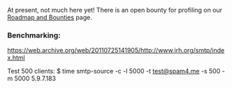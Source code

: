
At present, not much here yet!
There is an open bounty for profiling on our [Roadmap and Bounties](https://github.com/phires/go-guerrilla/wiki/Roadmap-and-Bounties) page.

### Benchmarking:

https://web.archive.org/web/20110725141905/http://www.jrh.org/smtp/index.html

Test 500 clients:
$ time smtp-source -c -l 5000 -t test@spam4.me -s 500 -m 5000 5.9.7.183